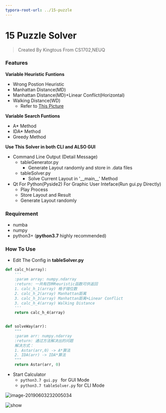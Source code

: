 ```yaml
---
typora-root-url: ../15-puzzle
---
```


# 15 Puzzle Solver

> Created By Kingtous From CS1702,NEUQ

### Features

**Variable Heuristic Funtions**

- Wrong Postion Heuristic
- Manhattan Distance(MD)
- Manhattan Distance(MD)+Linear Conflict(Horizontal)
- Walking Distance(WD)
  - Refer to [This Picture](http://www.ic-net.or.jp/home/takaken/e/15pz/wd.gif)

**Variable Search Funtions**

- A* Method
- IDA* Method
- Greedy Method

**Use This Solver in both CLI and ALSO GUI**

- Command Line Output (Detail Message)
  - tableGenerator.py
    - Generate Layout randomly and store in .data files
  - tableSolver.py
    - Solve Current Layout in \'\_\_main\_\_\' Method
- Qt For Python(Pyside2) For Graphic User Inteface(Run gui.py Directly)
  - Play Process
  - Store Layout and Result
  - Generate Layout randomly



### Requirement

- numba
- numpy
- python3+ (**python3.7** highly recommended)



### How To Use

- Edit The Config in **tableSolver.py**

```python
def calc_h(array):
    '''
    :param array: numpy.ndarray
    :return: 一共有四种heuristic函数可供返回
    1. calc_h_1(array) 格子错位数
    2. calc_h_2(array) Manhattan距离
    3. calc_h_3(array) Manhattan距离+Linear Conflict
    3. calc_h_4(array) Walking Distance
    '''
    return calc_h_4(array)


def solveWay(arr):
    """
    :param arr: numpy.ndarray
    :return: 通过方法解决出的问题
    解决方式：
    1. Astar(arr,0) -> A*算法
    2. IDA(arr) -> IDA*算法
    """
    return Astar(arr, 0)
```

- Start Calculator
  - ```python3.7 gui.py ``` for GUI Mode
  - ```python3.7 tableSolver.py``` for CLI Mode 

![image-20190603232005034](/../15-Puzzle-Solver/assets/image-20190603232005034-9575205.png)

![show](/../15-Puzzle-Solver/assets/show.gif)